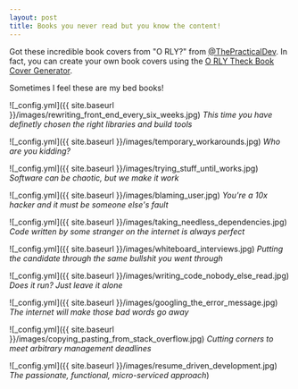 ```yaml
---
layout: post
title: Books you never read but you know the content!
---
```


Got these incredible book covers from "O RLY?" from [@ThePracticalDev](https://twitter.com/ThePracticalDev). In fact, you can create your own book covers using the [O RLY Theck Book Cover Generator](http://orly.coloncapitalp.com/).

Sometimes I feel these are my bed books!



![_config.yml]({{ site.baseurl }}/images/rewriting_front_end_every_six_weeks.jpg)
*This time you have definetly chosen the right libraries and build tools*

![_config.yml]({{ site.baseurl }}/images/temporary_workarounds.jpg)
*Who are you kidding?*

<!--more-->

![_config.yml]({{ site.baseurl }}/images/trying_stuff_until_works.jpg)
*Software can be chaotic, but we make it work*



![_config.yml]({{ site.baseurl }}/images/blaming_user.jpg)
*You're a 10x hacker and it must be someone else's fault*



![_config.yml]({{ site.baseurl }}/images/taking_needless_dependencies.jpg)
*Code written by some stranger on the internet is always perfect*



![_config.yml]({{ site.baseurl }}/images/whiteboard_interviews.jpg)
*Putting the candidate through the same bullshit you went through*



![_config.yml]({{ site.baseurl }}/images/writing_code_nobody_else_read.jpg)
*Does it run? Just leave it alone*



![_config.yml]({{ site.baseurl }}/images/googling_the_error_message.jpg)
*The internet will make those bad words go away*



![_config.yml]({{ site.baseurl }}/images/copying_pasting_from_stack_overflow.jpg)
*Cutting corners to meet arbitrary management deadlines*



![_config.yml]({{ site.baseurl }}/images/resume_driven_development.jpg)
*The passionate, functional, micro-serviced approach*)

